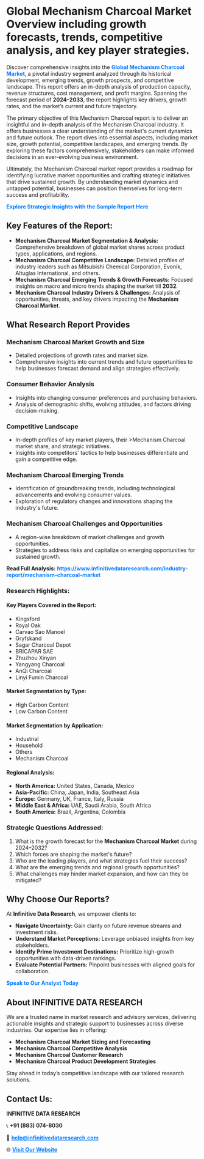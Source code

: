 <h1>Global Mechanism Charcoal Market Overview including growth forecasts, trends, competitive analysis, and key player strategies.</h1>
<p>
Discover comprehensive insights into the 
<a href="https://www.infinitivedataresearch.com/industry-report/mechanism-charcoal-market" rel="dofollow" style="color: #007BFF; text-decoration: none;"><strong>Global Mechanism Charcoal Market</strong></a>, a pivotal industry segment analyzed through its historical development, emerging trends, growth prospects, and competitive landscape. This report offers an in-depth analysis of production capacity, revenue structures, cost management, and profit margins. Spanning the forecast period of <strong>2024–2033</strong>, the report highlights key drivers, growth rates, and the market’s current and future trajectory.
</p>
<p>
The primary objective of this Mechanism Charcoal report is to deliver an insightful and in-depth analysis of the Mechanism Charcoal industry. It offers businesses a clear understanding of the market's current dynamics and future outlook. The report dives into essential aspects, including market size, growth potential, competitive landscapes, and emerging trends. By exploring these factors comprehensively, stakeholders can make informed decisions in an ever-evolving business environment.
</p>
<p>
Ultimately, the Mechanism Charcoal market report provides a roadmap for identifying lucrative market opportunities and crafting strategic initiatives that drive sustained growth. By understanding market dynamics and untapped potential, businesses can position themselves for long-term success and profitability.
</p>
<p>
<a href="https://www.infinitivedataresearch.com/request-sample/reportId=111070" style="color: #007BFF; text-decoration: none;"><strong>Explore Strategic Insights with the Sample Report Here</strong></a>
</p>

<h2>Key Features of the Report:</h2>
<ul>
<li><strong>Mechanism Charcoal Market Segmentation & Analysis:</strong> Comprehensive breakdown of global market shares across product types, applications, and regions.</li>
<li><strong>Mechanism Charcoal Competitive Landscape:</strong> Detailed profiles of industry leaders such as Mitsubishi Chemical Corporation, Evonik, Altuglas International, and others.</li>
<li><strong>Mechanism Charcoal Emerging Trends & Growth Forecasts:</strong> Focused insights on macro and micro trends shaping the market till <strong>2032</strong>.</li>
<li><strong>Mechanism Charcoal Industry Drivers & Challenges:</strong> Analysis of opportunities, threats, and key drivers impacting the <strong>Mechanism Charcoal Market</strong>.</li>
</ul>

<h2>What Research Report Provides</h2>
<h3>Mechanism Charcoal Market Growth and Size</h3>
<ul>
<li>Detailed projections of growth rates and market size.</li>
<li>Comprehensive insights into current trends and future opportunities to help businesses forecast demand and align strategies effectively.</li>
</ul>

<h3>Consumer Behavior Analysis</h3>
<ul>
<li>Insights into changing consumer preferences and purchasing behaviors.</li>
<li>Analysis of demographic shifts, evolving attitudes, and factors driving decision-making.</li>
</ul>

<h3>Competitive Landscape</h3>
<ul>
<li>In-depth profiles of key market players, their >Mechanism Charcoal market share, and strategic initiatives.</li>
<li>Insights into competitors' tactics to help businesses differentiate and gain a competitive edge.</li>
</ul>

<h3>Mechanism Charcoal Emerging Trends</h3>
<ul>
<li>Identification of groundbreaking trends, including technological advancements and evolving consumer values.</li>
<li>Exploration of regulatory changes and innovations shaping the industry's future.</li>
</ul>

<h3>Mechanism Charcoal Challenges and Opportunities</h3>
<ul>
<li>A region-wise breakdown of market challenges and growth opportunities.</li>
<li>Strategies to address risks and capitalize on emerging opportunities for sustained growth.</li>
</ul>
<p><strong>Read Full Analysis:</strong> <a href="https://www.infinitivedataresearch.com/industry-report/mechanism-charcoal-market" rel="dofollow" style="color: #007BFF; text-decoration: none;"><strong>https://www.infinitivedataresearch.com/industry-report/mechanism-charcoal-market</strong></a></p>
<h3>Research Highlights:</h3>
<h4>Key Players Covered in the Report:</h4>
<ul><li>Kingsford</li><li>Royal Oak</li><li>Carvao Sao Manoel</li><li>Gryfskand</li><li>Sagar Charcoal Depot</li><li>BRICAPAR SAE</li><li>Zhuzhou Xinyan</li><li>Yangyang Charcoal</li><li>AnQi Charcoal</li><li>Linyi Fumin Charcoal</li></ul>
<h4>Market Segmentation by Type:</h4>
<ul><li>High Carbon Content</li><li>Low Carbon Content</li></ul>
<h4>Market Segmentation by Application:</h4>
<ul><li>Industrial</li><li>Household</li><li>Others</li><li>Mechanism Charcoal</li></ul>

<h4>Regional Analysis:</h4>
<ul>
<li><strong>North America:</strong> United States, Canada, Mexico</li>
<li><strong>Asia-Pacific:</strong> China, Japan, India, Southeast Asia</li>
<li><strong>Europe:</strong> Germany, UK, France, Italy, Russia</li>
<li><strong>Middle East & Africa:</strong> UAE, Saudi Arabia, South Africa</li>
<li><strong>South America:</strong> Brazil, Argentina, Colombia</li>
</ul>

<h3>Strategic Questions Addressed:</h3>
<ol>
<li>What is the growth forecast for the <strong>Mechanism Charcoal Market</strong> during 2024–2032?</li>
<li>Which forces are shaping the market's future?</li>
<li>Who are the leading players, and what strategies fuel their success?</li>
<li>What are the emerging trends and regional growth opportunities?</li>
<li>What challenges may hinder market expansion, and how can they be mitigated?</li>
</ol>

<h2>Why Choose Our Reports?</h2>
<p>At <strong>Infinitive Data Research</strong>, we empower clients to:</p>
<ul>
<li><strong>Navigate Uncertainty:</strong> Gain clarity on future revenue streams and investment risks.</li>
<li><strong>Understand Market Perceptions:</strong> Leverage unbiased insights from key stakeholders.</li>
<li><strong>Identify Prime Investment Destinations:</strong> Prioritize high-growth opportunities with data-driven rankings.</li>
<li><strong>Evaluate Potential Partners:</strong> Pinpoint businesses with aligned goals for collaboration.</li>
</ul>
<p><a href="https://www.infinitivedataresearch.com/industry-report/mechanism-charcoal-market" rel="dofollow" style="color: #007BFF; text-decoration: none;"><strong>Speak to Our Analyst Today</strong></a></p>

<h2>About INFINITIVE DATA RESEARCH</h2>
<p>We are a trusted name in market research and advisory services, delivering actionable insights and strategic support to businesses across diverse industries. Our expertise lies in offering:</p>
<ul>
<li><strong>Mechanism Charcoal Market Sizing and Forecasting</strong></li>
<li><strong>Mechanism Charcoal Competitive Analysis</strong></li>
<li><strong>Mechanism Charcoal Customer Research</strong></li>
<li><strong>Mechanism Charcoal Product Development Strategies</strong></li>
</ul>
<p>Stay ahead in today’s competitive landscape with our tailored research solutions.</p>

<h2>Contact Us:</h2>
<p><strong>INFINITIVE DATA RESEARCH</strong></p>
<p>📞 <strong>+91 (883) 074-8030</strong></p>
<p>📧 <strong><a href="mailto:help@infinitivedataresearch.com" style="color: #007BFF;">help@infinitivedataresearch.com</a></strong></p>
<p>🌐 <strong><a href="https://www.infinitivedataresearch.com" rel="dofollow" style="color: #007BFF;">Visit Our Website</a></strong></p>